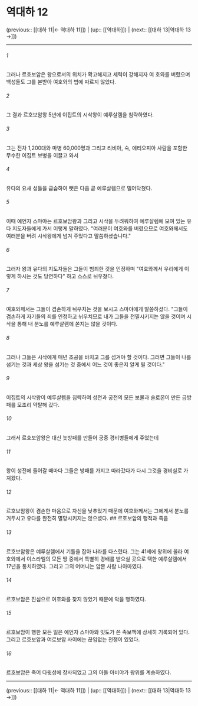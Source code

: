 # 역대하 12

(previous:: [[대하 11|← 역대하 11]]) | (up:: [[역대하]]) | (next:: [[대하 13|역대하 13 →]])

***




###### 1 

그러나 르호보암은 왕으로서의 위치가 확고해지고 세력이 강해지자 여 호와를 버렸으며 백성들도 그를 본받아 여호와의 법에 따르지 않았다. 



###### 2 

그 결과 르호보암왕 5년에 이집트의 시삭왕이 예루살렘을 침략하였다. 



###### 3 

그는 전차 1,200대와 마병 60,000명과 그리고 리비아, 숙, 에티오피아 사람을 포함한 무수한 이집트 보병을 이끌고 와서 



###### 4 

유다의 요새 성들을 급습하여 뺏은 다음 곧 예루살렘으로 밀어닥쳤다. 



###### 5 

이때 예언자 스마야는 르호보암왕과 그리고 시삭을 두려워하여 예루살렘에 모여 있는 유다 지도자들에게 가서 이렇게 말하였다. "여러분이 여호와를 버렸으므로 여호와께서도 여러분을 버려 시삭왕에게 넘겨 주었다고 말씀하셨습니다." 



###### 6 

그러자 왕과 유다의 지도자들은 그들이 범죄한 것을 인정하며 "여호와께서 우리에게 이렇게 하시는 것도 당연하다" 하고 스스로 뉘우쳤다. 



###### 7 

여호와께서는 그들이 겸손하게 뉘우치는 것을 보시고 스마야에게 말씀하셨다. "그들이 겸손하게 자기들의 죄를 인정하고 뉘우치므로 내가 그들을 전멸시키지는 않을 것이며 시삭을 통해 내 분노를 예루살렘에 쏟지는 않을 것이다. 



###### 8 

그러나 그들은 시삭에게 매년 조공을 바치고 그를 섬겨야 할 것이다. 그러면 그들이 나를 섬기는 것과 세상 왕을 섬기는 것 중에서 어느 것이 좋은지 알게 될 것이다." 



###### 9 

이집트의 시삭왕이 예루살렘을 침략하여 성전과 궁전의 모든 보물과 솔로몬이 만든 금방패를 모조리 약탈해 갔다. 



###### 10 

그래서 르호보암왕은 대신 놋방패를 만들어 궁중 경비병들에게 주었는데 



###### 11 

왕이 성전에 들어갈 때마다 그들은 방패를 가지고 따라갔다가 다시 그것을 경비실로 가져왔다. 



###### 12 

르호보암왕이 겸손한 마음으로 자신을 낮추었기 때문에 여호와께서는 그에게서 분노를 거두시고 유다를 완전히 멸망시키지는 않으셨다. ## 르호보암의 행적과 죽음 



###### 13 

르호보암왕은 예루살렘에서 기틀을 잡아 나라를 다스렸다. 그는 41세에 왕위에 올라 여호와께서 이스라엘의 모든 땅 중에서 특별히 경배를 받으실 곳으로 택한 예루살렘에서 17년을 통치하였다. 그리고 그의 어머니는 암몬 사람 나아마였다. 



###### 14 

르호보암은 진심으로 여호와를 찾지 않았기 때문에 악을 행하였다. 



###### 15 

르호보암이 행한 모든 일은 예언자 스마야와 잇도가 쓴 족보책에 상세히 기록되어 있다. 그리고 르호보암과 여로보암 사이에는 끊임없는 전쟁이 있었다. 



###### 16 

르호보암은 죽어 다윗성에 장사되었고 그의 아들 아비야가 왕위를 계승하였다.

***

(previous:: [[대하 11|← 역대하 11]]) | (up:: [[역대하]]) | (next:: [[대하 13|역대하 13 →]])
